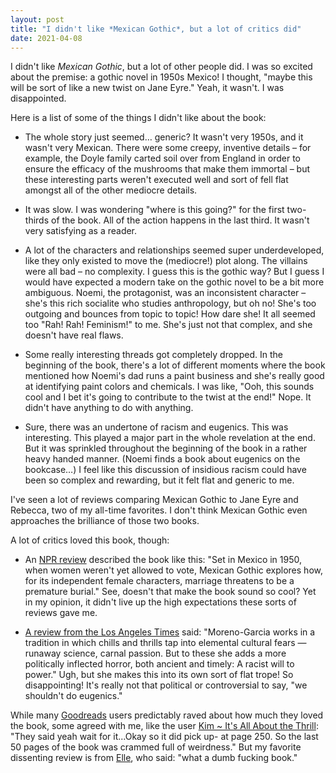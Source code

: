```yaml
---
layout: post
title: "I didn't like *Mexican Gothic*, but a lot of critics did"
date: 2021-04-08
---
```


I didn't like *Mexican Gothic*, but a lot of other people did. I was so excited about the premise: a gothic novel in 1950s Mexico! I thought, "maybe this will be sort of like a new twist on Jane Eyre." Yeah, it wasn't. I was disappointed.

Here is a list of some of the things I didn't like about the book:

* The whole story just seemed… generic? It wasn't very 1950s, and it wasn't very Mexican. There were some creepy, inventive details – for example, the Doyle family carted soil over from England in order to ensure the efficacy of the mushrooms that make them immortal – but these interesting parts weren't executed well and sort of fell flat amongst all of the other mediocre details.

* It was slow. I was wondering "where is this going?" for the first two-thirds of the book. All of the action happens in the last third. It wasn't very satisfying as a reader.

* A lot of the characters and relationships seemed super underdeveloped, like they only existed to move the (mediocre!) plot along. The villains were all bad – no complexity. I guess this is the gothic way? But I guess I would have expected a modern take on the gothic novel to be a bit more ambiguous. Noemi, the protagonist, was an inconsistent character – she's this rich socialite who studies anthropology, but oh no! She's too outgoing and bounces from topic to topic! How dare she! It all seemed too "Rah! Rah! Feminism!" to me. She's just not that complex, and she doesn't have real flaws.

* Some really interesting threads got completely dropped. In the beginning of the book, there's a lot of different moments where the book mentioned how Noemi's dad runs a paint business and she's really good at identifying paint colors and chemicals. I was like, "Ooh, this sounds cool and I bet it's going to contribute to the twist at the end!" Nope. It didn't have anything to do with anything.

* Sure, there was an undertone of racism and eugenics. This was interesting. This played a major part in the whole revelation at the end. But it was sprinkled throughout the beginning of the book in a rather heavy handed manner. (Noemi finds a book about eugenics on the bookcase…) I feel like this discussion of insidious racism could have been so complex and rewarding, but it felt flat and generic to me.

I've seen a lot of reviews comparing Mexican Gothic to Jane Eyre and Rebecca, two of my all-time favorites. I don't think Mexican Gothic even approaches the brilliance of those two books.

A lot of critics loved this book, though:

* An [NPR review](https://www.npr.org/2020/07/09/889365673/jane-eyre-meets-dracula-in-this-sharp-inventive-mexican-gothic-tale) described the book like this: "Set in Mexico in 1950, when women weren't yet allowed to vote, Mexican Gothic explores how, for its independent female characters, marriage threatens to be a premature burial." See, doesn't that make the book sound so cool? Yet in my opinion, it didn't live up the high expectations these sorts of reviews gave me.

* [A review from the Los Angeles Times](https://www.latimes.com/entertainment-arts/books/story/2020-06-26/mexican-gothic-sylvia-moreno-garcia-review) said: "Moreno-Garcia works in a tradition in which chills and thrills tap into elemental cultural fears — runaway science, carnal passion. But to these she adds a more politically inflected horror, both ancient and timely: A racist will to power." Ugh, but she makes this into its own sort of flat trope! So disappointing! It's really not that political or controversial to say, "we shouldn't do eugenics."

While many [Goodreads](https://www.goodreads.com/book/show/53152636-mexican-gothic) users predictably raved about how much they loved the book, some agreed with me, like the user [Kim ~ It's All About the Thrill](https://www.goodreads.com/user/show/72904050-kim-it-s-all-about-the-thrill): "They said yeah wait for it...Okay so it did pick up- at page 250. So the last 50 pages of the book was crammed full of weirdness." But my favorite dissenting review is from [Elle](https://www.goodreads.com/user/show/9703774-elle), who said: "what a dumb fucking book."

<script data-goatcounter="https://dlog.goatcounter.com/count"
        async src="//gc.zgo.at/count.js"></script>